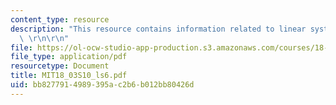 ```yaml
---
content_type: resource
description: "This resource contains information related to linear systems of ODE's.\
  \ \r\n\r\n"
file: https://ol-ocw-studio-app-production.s3.amazonaws.com/courses/18-03-differential-equations-spring-2010/bb8277914989395ac2b6b012bb80426d_MIT18_03S10_ls6.pdf
file_type: application/pdf
resourcetype: Document
title: MIT18_03S10_ls6.pdf
uid: bb827791-4989-395a-c2b6-b012bb80426d
---
```

